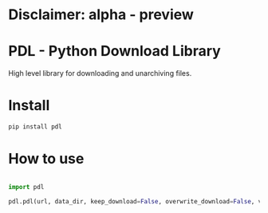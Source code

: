 # Disclaimer: alpha - preview

# PDL - Python Download Library

High level library for downloading and unarchiving files.

# Install

```bash
pip install pdl
```

# How to use

```python

import pdl

pdl.pdl(url, data_dir, keep_download=False, overwrite_download=False, verbose=False)

```

